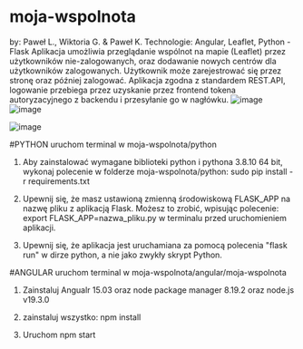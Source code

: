 # moja-wspolnota
by: Paweł L., Wiktoria G. & Paweł K.
Technologie: Angular, Leaflet, Python - Flask
Aplikacja umożliwia przeglądanie wspólnot na mapie (Leaflet) przez użytkowników nie-zalogowanych, oraz dodawanie nowych centrów dla użytkowników zalogowanych. 
Użytkownik może zarejestrować się przez stronę oraz później zalogować.
Aplikacja zgodna z standardem REST.API, logowanie przebiega przez uzyskanie przez frontend tokena autoryzacyjnego z backendu i przesyłanie go w nagłówku.
![image](https://user-images.githubusercontent.com/43883128/219617222-3a0e7c75-b54f-4e57-8d4f-0916dd279dd6.png)
![image](https://user-images.githubusercontent.com/43883128/219617305-61927a61-5b2c-4317-bcc5-f95b715367d7.png)

![image](https://user-images.githubusercontent.com/43883128/219617395-c822e46c-4d5d-4bcb-b019-193713f52471.png)

#PYTHON
uruchom terminal w moja-wspolnota/python

1. Aby zainstalować wymagane biblioteki python i pythona 3.8.10 64 bit, wykonaj polecenie w folderze moja-wspolnota/python:
sudo pip install -r requirements.txt 

2. Upewnij się, że masz ustawioną zmienną środowiskową FLASK_APP na nazwę pliku z aplikacją Flask. Możesz to zrobić, wpisując polecenie:
export FLASK_APP=nazwa_pliku.py 
w terminalu przed uruchomieniem aplikacji.

3. Upewnij się, że aplikacja jest uruchamiana za pomocą polecenia "flask run" w dirze python, a nie jako zwykły skrypt Python.

#ANGULAR
uruchom terminal w moja-wspolnota/angular/moja-wspolnota

1. Zainstaluj Angualr 15.03 oraz node package manager 8.19.2 oraz node.js v19.3.0

2. zainstaluj wszystko: npm install

3. Uruchom npm start
